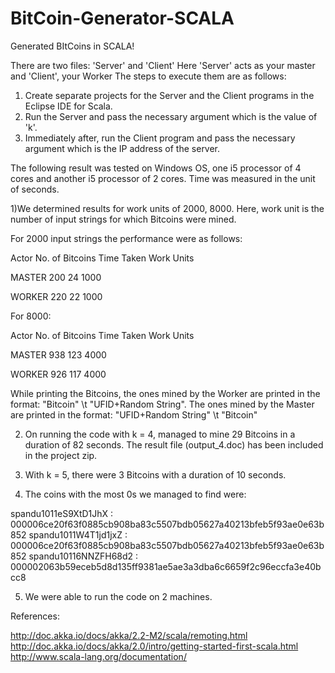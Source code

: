 # BitCoin-Generator-SCALA
Generated BItCoins in SCALA!

There are two files: 'Server' and 'Client'
Here 'Server' acts as your master and 'Client', your Worker
The steps to execute them are as follows:
  1) Create separate projects for the Server and the Client programs in the Eclipse IDE for Scala.
  2) Run the Server and pass the necessary argument which is the value of 'k'.
  3) Immediately after, run the Client program and pass the necessary argument which is the IP address of the server.

The following result was tested on Windows OS, one i5 processor of 4 cores and another i5 processor of 2 cores.
Time was measured in the unit of seconds.

1)We determined results for work units of 2000, 8000. Here, work unit is the number of input strings for which Bitcoins were mined.

For 2000 input strings the performance were as follows:

Actor       No. of Bitcoins    Time Taken     Work Units

MASTER      200                24             1000

WORKER      220                22             1000

For 8000:

Actor       No. of Bitcoins    Time Taken     Work Units

MASTER      938                123             4000

WORKER      926                117             4000


While printing the Bitcoins, the ones mined by the Worker are printed in the format: "Bitcoin" \t "UFID+Random String".
The ones mined by the Master are printed in the format: "UFID+Random String" \t "Bitcoin"

2) On running the code with k = 4, managed to mine 29 Bitcoins in a duration of 82 seconds. The result file (output_4.doc) has been included in the project zip.

3) With k = 5, there were 3 Bitcoins with a duration of 10 seconds.

4) The coins with the most 0s we managed to find were: 

spandu1011eS9XtD1JhX : 000006ce20f63f0885cb908ba83c5507bdb05627a40213bfeb5f93ae0e63b852
spandu1011W4T1jd1jxZ : 000006ce20f63f0885cb908ba83c5507bdb05627a40213bfeb5f93ae0e63b852
spandu10116NNZFH68d2 : 000002063b59eceb5d8d135ff9381ae5ae3a3dba6c6659f2c96eccfa3e40bcc8

5) We were able to run the code on 2 machines.

References:

http://doc.akka.io/docs/akka/2.2-M2/scala/remoting.html
http://doc.akka.io/docs/akka/2.0/intro/getting-started-first-scala.html
http://www.scala-lang.org/documentation/
